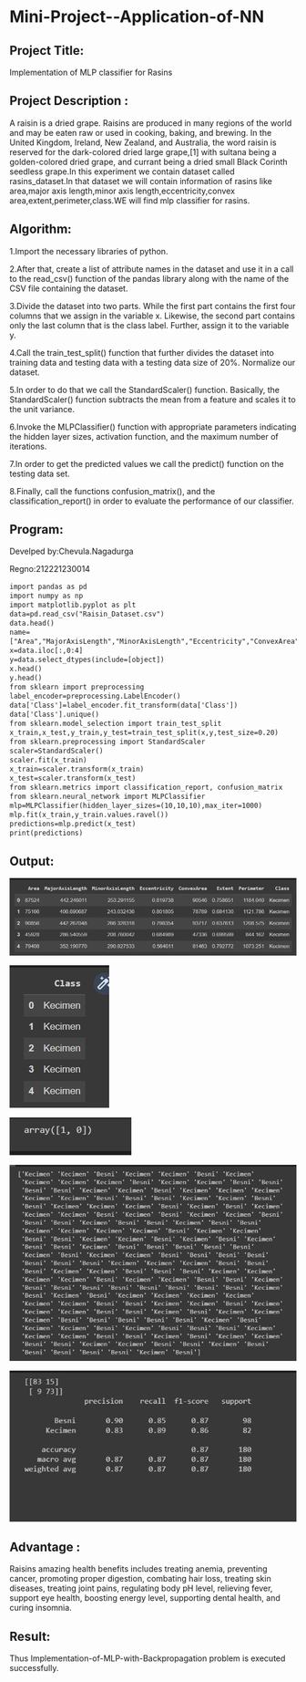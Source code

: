 # Mini-Project--Application-of-NN

## Project Title:
Implementation of MLP classifier for Rasins
## Project Description :
A raisin is a dried grape. Raisins are produced in many regions of the world and may be eaten raw or used in cooking, baking, and brewing. In the United Kingdom, Ireland, New Zealand, and Australia, the word raisin is reserved for the dark-colored dried large grape,[1] with sultana being a golden-colored dried grape, and currant being a dried small Black Corinth seedless grape.In this experiment we contain dataset called rasins_dataset.In that dataset we will contain information of rasins like
area,major axis length,minor axis length,eccentricity,convex area,extent,perimeter,class.WE will find mlp classifier for rasins.
## Algorithm:
1.Import the necessary libraries of python.

2.After that, create a list of attribute names in the dataset and use it in a call to the read_csv() function of the pandas library along with the name of the CSV file containing the dataset.

3.Divide the dataset into two parts. While the first part contains the first four columns that we assign in the variable x. Likewise, the second part contains only the last column that is the class label. Further, assign it to the variable y.

4.Call the train_test_split() function that further divides the dataset into training data and testing data with a testing data size of 20%. Normalize our dataset.

5.In order to do that we call the StandardScaler() function. Basically, the StandardScaler() function subtracts the mean from a feature and scales it to the unit variance.

6.Invoke the MLPClassifier() function with appropriate parameters indicating the hidden layer sizes, activation function, and the maximum number of iterations.

7.In order to get the predicted values we call the predict() function on the testing data set.

8.Finally, call the functions confusion_matrix(), and the classification_report() in order to evaluate the performance of our classifier.
## Program:
Develped by:Chevula.Nagadurga

Regno:212221230014

```
import pandas as pd
import numpy as np
import matplotlib.pyplot as plt
data=pd.read_csv("Raisin_Dataset.csv")
data.head()
name=["Area","MajorAxisLength","MinorAxisLength","Eccentricity","ConvexArea","Extent","Perimeter","Class"]
x=data.iloc[:,0:4]
y=data.select_dtypes(include=[object])
x.head()
y.head()
from sklearn import preprocessing
label_encoder=preprocessing.LabelEncoder()
data['Class']=label_encoder.fit_transform(data['Class'])
data['Class'].unique()
from sklearn.model_selection import train_test_split
x_train,x_test,y_train,y_test=train_test_split(x,y,test_size=0.20)
from sklearn.preprocessing import StandardScaler
scaler=StandardScaler()
scaler.fit(x_train)
x_train=scaler.transform(x_train)
x_test=scaler.transform(x_test)
from sklearn.metrics import classification_report, confusion_matrix
from sklearn.neural_network import MLPClassifier
mlp=MLPClassifier(hidden_layer_sizes=(10,10,10),max_iter=1000)
mlp.fit(x_train,y_train.values.ravel())
predictions=mlp.predict(x_test)
print(predictions)
```
## Output:
![output](https://github.com/Nagadurg/Mini-Project--Application-of-NN/blob/93f87d73eeb2c244a2d5371836bf50680dbe72d6/o2.png)

![output](https://github.com/Nagadurg/Mini-Project--Application-of-NN/blob/93f87d73eeb2c244a2d5371836bf50680dbe72d6/o3.png)

![output](https://github.com/Nagadurg/Mini-Project--Application-of-NN/blob/93f87d73eeb2c244a2d5371836bf50680dbe72d6/o4.png)

![output](https://github.com/Nagadurg/Mini-Project--Application-of-NN/blob/93f87d73eeb2c244a2d5371836bf50680dbe72d6/o5.png)

![output](https://github.com/Nagadurg/Mini-Project--Application-of-NN/blob/93f87d73eeb2c244a2d5371836bf50680dbe72d6/o6.png)

## Advantage :

Raisins amazing health benefits includes treating anemia, preventing cancer, promoting proper digestion, combating hair loss, treating skin diseases, treating joint pains, regulating body pH level, relieving fever, support eye health, boosting energy level, supporting dental health, and curing insomnia.
## Result:
Thus Implementation-of-MLP-with-Backpropagation problem is executed successfully.


